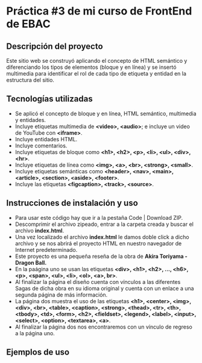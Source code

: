 <h1>Práctica #3 de mi curso de FrontEnd de EBAC</h1>
<h2>Descripción del proyecto</h2>
Este sitio web se construyó aplicando el concepto de HTML semántico y diferenciando los tipos de elementos (bloque y en línea) y se insertó multimedia para identificar el rol de cada tipo de etiqueta y entidad en la estructura del sitio.
<h2>Tecnologías utilizadas</h2>
<ul>
  <li>Se aplicó el concepto de bloque y en línea, HTML semántico, multimedia y entidades.</li>
  <li>Incluye etiquetas multimedia de <b>&lt;video&gt;, &lt;audio&gt</b>; e incluye un video de YouTube con <b>&lt;iframe&gt;</b>.</li>
  <li>Incluye entidades HTML.</li>
  <li>Incluye comentarios.</li>
  <li>Incluye etiquetas de bloque como <b>&lt;h1&gt;, &lt;h2&gt;, &lt;p&gt;, &lt;li&gt;, &lt;ul&gt;, &lt;div&gt;, &lt;hr&gt;</b>.</li>
  <li>Incluye etiquetas de línea como <b>&lt;img&gt;, &lt;a&gt;, &lt;br&gt;, &lt;strong&gt;, &lt;small&gt;</b>.</li>
  <li>Incluye etiquetas semánticas como <b>&lt;header&gt;, &lt;nav&gt;, &lt;main&gt;, &lt;article&gt;, &lt;section&gt;, &lt;aside&gt;, &lt;footer&gt;</b>.</li>
  <li>Incluye las etiquetas <b>&lt;figcaption&gt;, &lt;track&gt;, &lt;source&gt;</b>.</li>
</ul>
<h2>Instrucciones de instalación y uso</h2>
<ul>
  <li>Para usar este código hay que ir a la pestaña Code | Download ZIP.</li>
  <li>Descomprimir el archivo zipeado, entrar a la carpeta creada y buscar el archivo <b>index.html</b>.</li>
  <li>Una vez localizado el archivo <b>index.html</b> le damos doble click a dicho archivo y se nos abrirá el proyecto HTML en nuestro navegador de Internet predeterminado.</li>
  <li>Este proyecto es una pequeña reseña de la obra de <b>Akira Toriyama - Dragon Ball.</b></li>
  <li>En la paágina uno se usan las etiquetas <b>&lt;div&gt;, &lt;h1&gt;, &lt;h2&gt;, ..., &lt;h6&gt;, &lt;p&gt;, &lt;span&gt;, &lt;ul&gt;, &lt;li&gt;, &lt;ol&gt;, &lt;a&gt;, br&gt;</b>.
  <li>Al finalizar la página el diseño cuenta con vínculos a las diferentes Sagas de dicha obra en su idioma original y cuenta con un enlace a una segunda página de más información.</li>
  <li>La página dos muestra el uso de las etiquetas <b>&lt;h1&gt;, &lt;center&gt;, &lt;img&gt;, &lt;div&gt;, &lt;br&gt;, &lt;table&gt;, &lt;caption&gt;, &lt;strong&gt;, &lt;thead&gt;, &lt;tr&gt;, &lt;th&gt;, &lt;tbody&gt;, &lt;td&gt;, &lt;form&gt;, &lt;h2&gt;, &lt;fieldset&gt;, &lt;legend&gt;, &lt;label&gt;, &lt;input&gt;, &lt;select&gt;, &lt;option&gt;, &lt;textarea&gt;, &lt;a&gt;</b>.</li>
  <li>Al finalizar la página dos nos encontraremos con un vínculo de regreso a la página uno.</li>
</ul>
<h2>Ejemplos de uso</h2>
